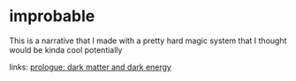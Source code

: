 # improbable
This is a narrative that I made with a pretty hard magic system that I thought would be kinda cool potentially

links: 
[prologue: dark matter and dark energy](prologue.md)
